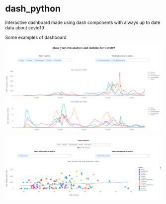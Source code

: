# dash_python

Interactive dashboard made using dash components with always up to date data about covid19



Some examples of dashboard 

![First example](/assets/example_1.png)

![Second example](/assets/example_2.png)
